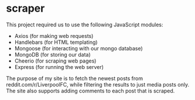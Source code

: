 # scraper
This project required us to use the following JavaScript modules:
- Axios (for making web requests)
- Handlebars (for HTML templating)
- Mongoose (for interacting with our mongo database)
- MongoDB (for storing our data)
- Cheerio (for scraping web pages)
- Express (for running the web server)

The purpose of my site is to fetch the newest posts from reddit.com/r/LiverpoolFC, while filtering the results to just media posts only.  The site also supports adding comments to each post that is scraped.